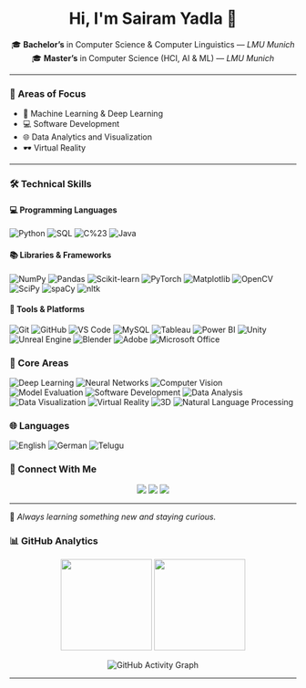 <h1 align="center">Hi, I'm Sairam Yadla 👋</h1>

<p align="center">
🎓 <b>Bachelor’s</b> in Computer Science & Computer Linguistics — <i>LMU Munich</i><br>
🎓 <b>Master’s</b> in Computer Science (HCI, AI & ML) — <i>LMU Munich</i><br>
</p>

---

### 🚀 Areas of Focus
- 🤖 Machine Learning & Deep Learning  
- 💻 Software Development  
- 🌐 Data Analytics and Visualization  
- 🕶️ Virtual Reality  

---

### 🛠️ Technical Skills

#### 💻 Programming Languages
![Python](https://img.shields.io/badge/Python-3776AB?style=for-the-badge&logo=python&logoColor=white)
![SQL](https://img.shields.io/badge/SQL-003B57?style=for-the-badge&logo=sqlite&logoColor=white)
![C%23](https://img.shields.io/badge/C%23-239120?style=for-the-badge&logo=c-sharp&logoColor=white)
![Java](https://img.shields.io/badge/Java-007396?style=for-the-badge&logo=openjdk&logoColor=white)

#### 📚 Libraries & Frameworks
![NumPy](https://img.shields.io/badge/NumPy-013243?style=for-the-badge&logo=numpy&logoColor=white)
![Pandas](https://img.shields.io/badge/Pandas-150458?style=for-the-badge&logo=pandas&logoColor=white)
![Scikit-learn](https://img.shields.io/badge/scikit--learn-F7931E?style=for-the-badge&logo=scikit-learn&logoColor=white)
![PyTorch](https://img.shields.io/badge/PyTorch-EE4C2C?style=for-the-badge&logo=pytorch&logoColor=white)
![Matplotlib](https://img.shields.io/badge/Matplotlib-11557C?style=for-the-badge&logo=plotly&logoColor=white)
![OpenCV](https://img.shields.io/badge/OpenCV-5C3EE8?style=for-the-badge&logo=opencv&logoColor=white)
![SciPy](https://img.shields.io/badge/SciPy-8CAAE6?style=for-the-badge&logo=scipy&logoColor=white)
![spaCy](https://img.shields.io/badge/spaCy-09A3D5?style=for-the-badge&logo=spacy&logoColor=white)
![nltk](https://img.shields.io/badge/NLTK-154C79?style=for-the-badge)

#### 🧰 Tools & Platforms
![Git](https://img.shields.io/badge/Git-F05032?style=for-the-badge&logo=git&logoColor=white)
![GitHub](https://img.shields.io/badge/GitHub-181717?style=for-the-badge&logo=github&logoColor=white)
![VS Code](https://img.shields.io/badge/VS%20Code-007ACC?style=for-the-badge&logo=visual-studio-code&logoColor=white)
![MySQL](https://img.shields.io/badge/MySQL-4479A1?style=for-the-badge&logo=mysql&logoColor=white)
![Tableau](https://img.shields.io/badge/Tableau-E97627?style=for-the-badge&logo=tableau&logoColor=white)
![Power BI](https://img.shields.io/badge/Power%20BI-F2C811?style=for-the-badge&logo=powerbi&logoColor=black)
![Unity](https://img.shields.io/badge/Unity-000000?style=for-the-badge&logo=unity&logoColor=white)
![Unreal Engine](https://img.shields.io/badge/Unreal%20Engine-0E1128?style=for-the-badge&logo=unreal-engine&logoColor=white)
![Blender](https://img.shields.io/badge/Blender-F5792A?style=for-the-badge&logo=blender&logoColor=white)
![Adobe](https://img.shields.io/badge/Adobe%20Suite-FF0000?style=for-the-badge&logo=adobe&logoColor=white)
![Microsoft Office](https://img.shields.io/badge/Microsoft%20Office-D83B01?style=for-the-badge&logo=microsoft-office&logoColor=white)


### 🧠 Core Areas

![Deep Learning](https://img.shields.io/badge/Deep%20Learning-FF6F00?style=for-the-badge&logo=tensorflow&logoColor=white)
![Neural Networks](https://img.shields.io/badge/Neural%20Networks-EE4C2C?style=for-the-badge&logo=pytorch&logoColor=white)
![Computer Vision](https://img.shields.io/badge/Computer%20Vision-5C3EE8?style=for-the-badge&logo=opencv&logoColor=white)
![Model Evaluation](https://img.shields.io/badge/Model%20Evaluation-1E90FF?style=for-the-badge&logo=google-analytics&logoColor=white)
![Software Development](https://img.shields.io/badge/Software%20Development-007ACC?style=for-the-badge&logo=visual-studio&logoColor=white)
![Data Analysis](https://img.shields.io/badge/Data%20Analysis-4B8BBE?style=for-the-badge&logo=python&logoColor=white)
![Data Visualization](https://img.shields.io/badge/Data%20Visualization-E34F26?style=for-the-badge&logo=tableau&logoColor=white)
![Virtual Reality](https://img.shields.io/badge/Virtual%20Reality-0E1128?style=for-the-badge&logo=unreal-engine&logoColor=white)
![3D](https://img.shields.io/badge/3D-F5792A?style=for-the-badge&logo=blender&logoColor=white)
![Natural Language Processing](https://img.shields.io/badge/NLP-09A3D5?style=for-the-badge&logo=spacy&logoColor=white)

### 🌐 Languages

![English](https://img.shields.io/badge/English-1E90FF?style=for-the-badge&logo=google-translate&logoColor=white)
![German](https://img.shields.io/badge/German-FFD700?style=for-the-badge&logo=google-translate&logoColor=black)
![Telugu](https://img.shields.io/badge/Telugu-FF4500?style=for-the-badge&logo=google-translate&logoColor=white)



### 🤝 Connect With Me

<p align="center">
<a href="https://www.linkedin.com/in/sairamyadla/"><img src="https://img.shields.io/badge/LinkedIn-0A66C2?style=for-the-badge&logo=linkedin&logoColor=white"/></a>
<a href="https://orcid.org/0009-0000-7787-3019"><img src="https://img.shields.io/badge/ORCID-A6CE39?style=for-the-badge&logo=orcid&logoColor=white"/></a>
<a href="https://huggingface.co/SairamYadla"><img src="https://img.shields.io/badge/Hugging%20Face-FFD21E?style=for-the-badge&logo=huggingface&logoColor=black"/></a>
</p>

---

<p align="center">

<p>
🌱 <i>Always learning something new and staying curious.</i>
</p>

### 📊 GitHub Analytics

<p align="center">
<img src="https://github-readme-stats.vercel.app/api?username=SairamNarsimhaReddyYadla&show_icons=true&theme=tokyonight" height="160" />
<img src="https://github-readme-stats.vercel.app/api/top-langs/?username=SairamNarsimhaReddyYadla&layout=compact&theme=tokyonight" height="160" />
</p>

<p align="center">
<img src="https://github-readme-activity-graph.vercel.app/graph?username=SairamNarsimhaReddyYadla&theme=react-dark&days=30" alt="GitHub Activity Graph"/>
</p>

---






